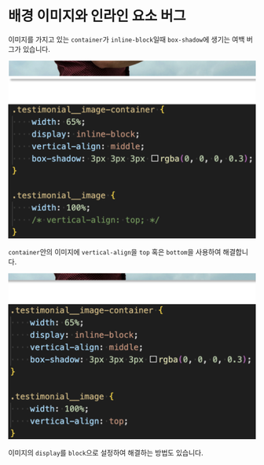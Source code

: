 # 배경 이미지와 인라인 요소 버그

이미지를 가지고 있는 `container`가 `inline-block`일때 `box-shadow`에 생기는 여백 버그가 있습니다.

![box-shadow 에 생기는 여백 버그](./img/inline-block-bug-01.png)

`container`안의 이미지에 `vertical-align`을 `top` 혹은 `bottom`을 사용하여 해결합니다.

![block으로 바꿔서 버그 해결](./img/inline-block-bug-02.png)

이미지의 `display`를 `block`으로 설정하여 해결하는 방법도 있습니다.
